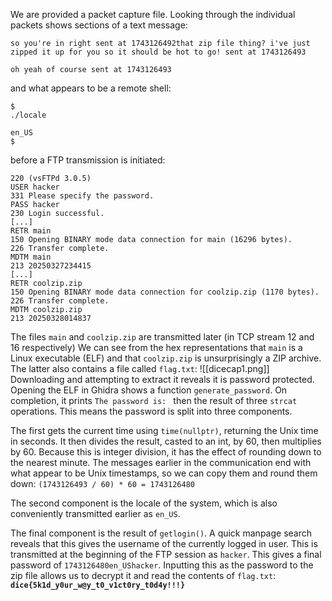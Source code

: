 We are provided a packet capture file. Looking through the individual packets shows sections of a text message:
```
so you're in right sent at 1743126492that zip file thing? i've just zipped it up for you so it should be hot to go! sent at 1743126493

oh yeah of course sent at 1743126493
```
and what appears to be a remote shell:
```
$
./locale

en_US
$
```
 before a FTP transmission is initiated:
 
```
220 (vsFTPd 3.0.5)
USER hacker
331 Please specify the password.
PASS hacker
230 Login successful.
[...]
RETR main
150 Opening BINARY mode data connection for main (16296 bytes).
226 Transfer complete.
MDTM main
213 20250327234415
[...]
RETR coolzip.zip
150 Opening BINARY mode data connection for coolzip.zip (1170 bytes).
226 Transfer complete.
MDTM coolzip.zip
213 20250328014837
```

The files `main` and `coolzip.zip` are transmitted later (in TCP stream 12 and 16 respectively)
We can see from the hex representations that `main` is a Linux executable (ELF) and that `coolzip.zip` is unsurprisingly a ZIP archive. The latter also contains a file called `flag.txt`: ![[dicecap1.png]]
Downloading and attempting to extract it reveals it is password protected. Opening the ELF in Ghidra shows a function `generate_password`. On completion, it prints `The password is: ` then the result of three `strcat` operations. This means the password is split into three components.

The first gets the current time using `time(nullptr)`, returning the Unix time in seconds. It then divides the result, casted to an int, by 60, then multiplies by 60. Because this is integer division, it has the effect of rounding down to the nearest minute. The messages earlier in the communication end with what appear to be Unix timestamps, so we can copy them and round them down:
`(1743126493 / 60) * 60 = 1743126480`

The second component is the locale of the system, which is also conveniently transmitted earlier as `en_US`.

The final component is the result of `getlogin()`. A quick manpage search reveals that this gives the username of the currently logged in user. This is transmitted at the beginning of the FTP session as `hacker`. 
This gives a final password of `1743126480en_UShacker`. Inputting this as the password to the zip file allows us to decrypt it and read the contents of `flag.txt`:
**`dice{5k1d_y0ur_w@y_t0_v1ct0ry_t0d4y!!!}`**